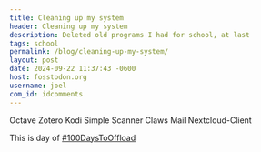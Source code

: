 ```yaml
---
title: Cleaning up my system
header: Cleaning up my system
description: Deleted old programs I had for school, at last
tags: school
permalink: /blog/cleaning-up-my-system/
layout: post
date: 2024-09-22 11:37:43 -0600
host: fosstodon.org
username: joel
com_id: idcomments
---
```


Octave
Zotero
Kodi
Simple Scanner
Claws Mail
Nextcloud-Client

This is day of [#100DaysToOffload](https://100daystooffload.com)


